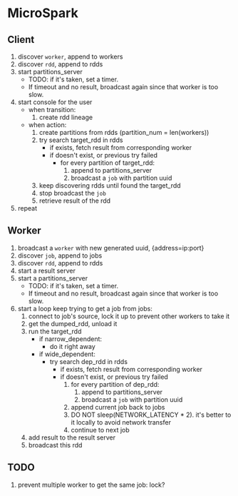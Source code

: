 # MicroSpark


## Client
1. discover `worker`, append to workers
2. discover `rdd`, append to rdds
3. start partitions_server
    - TODO: if it's taken, set a timer.
    - If timeout and no result, broadcast again since that worker is too slow.
4. start console for the user
    - when transition:
        1. create rdd lineage
    - when action:
        1. create partitions from rdds (partition_num = len(workers))
        2. try search target_rdd in rdds
            - if exists, fetch result from corresponding worker
            - if doesn't exist, or previous try failed
                - for every partition of target_rdd:
                    1. append to partitions_server
                    2. broadcast a `job` with partition uuid
        3. keep discovering rdds until found the target_rdd
        4. stop broadcast the `job`
        5. retrieve result of the rdd
5. repeat


## Worker
1. broadcast a `worker` with new generated uuid, {address=ip:port}
2. discover `job`, append to jobs
3. discover `rdd`, append to rdds
4. start a result server
5. start a partitions_server
    - TODO: if it's taken, set a timer.
    - If timeout and no result, broadcast again since that worker is too slow.
6. start a loop keep trying to get a job from jobs:
    1. connect to job's source, lock it up to prevent other workers to take it
    2. get the dumped_rdd, unload it
    3. run the target_rdd
        - if narrow_dependent:
            - do it right away
        - if wide_dependent:
            - try search dep_rdd in rdds
                - if exists, fetch result from corresponding worker
                - if doesn't exist, or previous try failed
                    1. for every partition of dep_rdd:
                        1. append to partitions_server
                        2. broadcast a `job` with partition uuid
                    2. append current job back to jobs
                    3. DO NOT sleep(NETWORK_LATENCY * 2). it's better to it locally to avoid network transfer
                    3. continue to next job
    4. add result to the result server
    5. broadcast this rdd


## TODO
1. prevent multiple worker to get the same job: lock?
